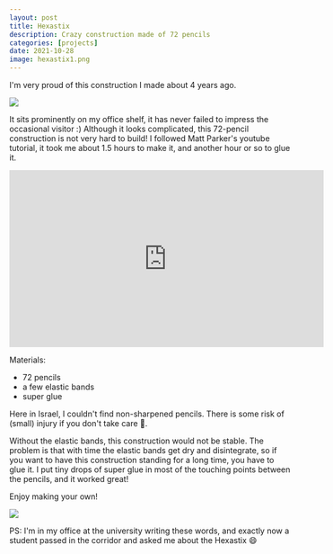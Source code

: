```yaml
---
layout: post
title: Hexastix
description: Crazy construction made of 72 pencils
categories: [projects]
date: 2021-10-28
image: hexastix1.png
---
```


I'm very proud of this construction I made about 4 years ago. 

![](hexastix1)



It sits prominently on my office shelf, it has never failed to impress the occasional visitor :)
Although it looks complicated, this 72-pencil construction is not very hard to build!
I followed Matt Parker's youtube tutorial, it took me about 1.5 hours to make it, and another hour or so to glue it.

<iframe width="560" height="315" src="https://www.youtube.com/embed/DelH1S32dOg" title="YouTube video player" frameborder="0" allow="accelerometer; autoplay; clipboard-write; encrypted-media; gyroscope; picture-in-picture" allowfullscreen></iframe>

Materials:

* 72 pencils
* a few elastic bands
* super glue

Here in Israel, I couldn't find non-sharpened pencils. There is some risk of (small) injury if you don't take care 😬. 

Without the elastic bands, this construction would not be stable.
The problem is that with time the elastic bands get dry and disintegrate, so if you want to have this construction standing for a long time, you have to glue it.
I put tiny drops of super glue in most of the touching points between the pencils, and it worked great!

Enjoy making your own!

![](hexastix2)

PS: I'm in my office at the university writing these words, and exactly now a student passed in the corridor and asked me about the Hexastix 😄
